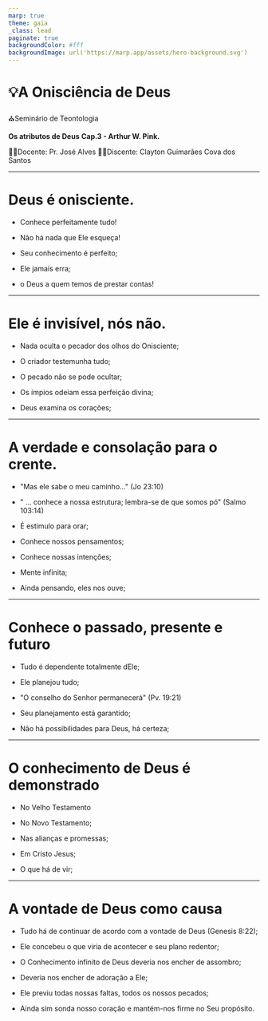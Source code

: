 ```yaml
---
marp: true
theme: gaia
_class: lead
paginate: true
backgroundColor: #fff
backgroundImage: url('https://marp.app/assets/hero-background.svg')
---
```

<style>
  :root {
    --color-background: #ddd;
    --color-background-code: #ccc;
    --color-background-paginate: rgba(128, 128, 128, 0.05);
    --color-foreground: #345;
    --color-highlight: #0954dd;
    --color-highlight-hover: #aaf;
    --color-highlight-heading: #99c;
    --color-header: #0954dd;
    --color-header-shadow: transparent;
  }
</style>


<!---(![bg left:40% 50%](https://meuping.com/assets/image/logo.svg)

-->

# **💡A Onisciência de Deus**

⛪Seminário de Teontologia
 
**Os atributos de Deus**
**Cap.3 - Arthur W. Pink.** 

🧑‍🏫Docente: Pr. José Alves
🧑‍🎓Discente: Clayton Guimarães Cova dos Santos

---

# Deus é onisciente.

- Conhece perfeitamente tudo!

- Não há nada que Ele esqueça! 

- Seu conhecimento é perfeito;

- Ele jamais erra;

- o Deus a quem temos de 
prestar contas!

---

# Ele é invisível, nós não.


- Nada oculta o pecador dos olhos do Onisciente;

- O criador testemunha tudo;
- O pecado não se pode ocultar;
- Os ímpios odeiam essa perfeição divina;
- Deus examina os corações;

---
# A verdade e consolação para o crente.

- "Mas ele sabe o meu caminho..." (Jo 23:10)
- " ... conhece a nossa  estrutura; lembra-se de que somos pó" (Salmo 103:14)
- É estimulo para orar;
- Conhece nossos pensamentos;
- Conhece nossas intenções;
- Mente infinita;

- Ainda pensando, eles nos ouve;

---

# Conhece o passado, presente e futuro

- Tudo é dependente totalmente dEle;

- Ele planejou tudo;

- "O conselho do Senhor permanecerá" (Pv. 19:21)

- Seu planejamento está garantido;

- Não há possibilidades para Deus, há certeza;

---

# O conhecimento de Deus é demonstrado

 - No Velho Testamento

 - No Novo Testamento;

 - Nas alianças e promessas;

 - Em Cristo Jesus;

 - O que há de vir;

---
# A vontade de Deus como causa

- Tudo há de continuar de acordo com a vontade de Deus (Genesis 8:22);

- Ele concebeu o que viria de acontecer e seu plano redentor;

- O Conhecimento infinito de Deus deveria nos encher de assombro;

- Deveria nos encher de adoração a Ele;

- Ele previu todas nossas faltas, todos os nossos pecados;

- Ainda sim sonda nosso coração e mantém-nos firme no Seu propósito.
